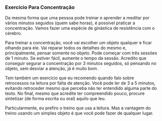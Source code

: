 ### Exercício Para Concentração

Da mesma forma que uma pessoa pode treinar e aprender a meditar por vários minutos seguidos (quem sabe horas), é possível praticar a concentração. Vamos fazer uma espécie de ginástica de resistência com o cérebro.

Para treinar a concentração, você vai escolher um objeto qualquer e ficar olhando para ele. Vai reparar todos os detalhes do mesmo e, principalmente, pensar somente no objeto. Pode começar com três sessões de 1 minuto. Se estiver fácil, aumente o tempo da sessão. Acredito que conseguir segurar a concentração por 3 minutos seguidos, só pensando no objeto, sem desviar a atenção, já é muito bom.

Tem também um exercício que eu recomendo quando falo sobre retrocessos na leitura por falta de atenção. Você pode ler de 3 a 5 minutos, evitando retroceder mesmo que perceba não ter entendido alguma parte do texto. No final, mesmo que acredite ter compreendido pouco, procure sintetizar (de forma escrita ou oral) aquilo que leu.

Particularmente, eu prefiro o treino que usa a leitura. Mas a vantagem do treino usando um simples objeto é que você pode fazer de qualquer lugar.
